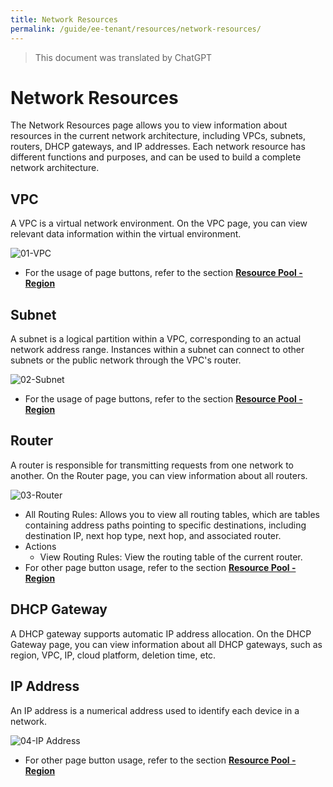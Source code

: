 ```yaml
---
title: Network Resources
permalink: /guide/ee-tenant/resources/network-resources/
---
```


> This document was translated by ChatGPT

# Network Resources

The Network Resources page allows you to view information about resources in the current network architecture, including VPCs, subnets, routers, DHCP gateways, and IP addresses. Each network resource has different functions and purposes, and can be used to build a complete network architecture.

## VPC

A VPC is a virtual network environment. On the VPC page, you can view relevant data information within the virtual environment.

![01-VPC](https://yunshan-guangzhou.oss-cn-beijing.aliyuncs.com/pub/pic/202304266448916ab2058.png)

- For the usage of page buttons, refer to the section **[Resource Pool - Region](./network-resources/)**

## Subnet

A subnet is a logical partition within a VPC, corresponding to an actual network address range. Instances within a subnet can connect to other subnets or the public network through the VPC's router.

![02-Subnet](https://yunshan-guangzhou.oss-cn-beijing.aliyuncs.com/pub/pic/202304266448943337299.png)

- For the usage of page buttons, refer to the section **[Resource Pool - Region](./network-resources/)**

## Router

A router is responsible for transmitting requests from one network to another. On the Router page, you can view information about all routers.

![03-Router](https://yunshan-guangzhou.oss-cn-beijing.aliyuncs.com/pub/pic/2023042664489e7cde5f0.png)

- All Routing Rules: Allows you to view all routing tables, which are tables containing address paths pointing to specific destinations, including destination IP, next hop type, next hop, and associated router.
- Actions  
  - View Routing Rules: View the routing table of the current router.
- For other page button usage, refer to the section **[Resource Pool - Region](./network-resources/)**

## DHCP Gateway

A DHCP gateway supports automatic IP address allocation. On the DHCP Gateway page, you can view information about all DHCP gateways, such as region, VPC, IP, cloud platform, deletion time, etc.

## IP Address

An IP address is a numerical address used to identify each device in a network.

![04-IP Address](https://yunshan-guangzhou.oss-cn-beijing.aliyuncs.com/pub/pic/202304266448be4281264.png)

- For other page button usage, refer to the section **[Resource Pool - Region](./network-resources/)**